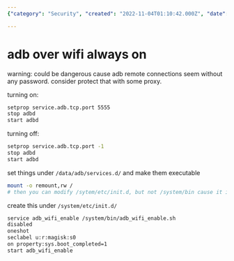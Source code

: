 ```yaml
---
{"category": "Security", "created": "2022-11-04T01:10:42.000Z", "date": "2022-11-04 01:10:42", "description": "This article provides step-by-step instructions on how to enable and disable ADB over WiFi on Android devices. It also emphasizes the importance of implementing password protection for security reasons.", "modified": "2022-11-04T01:40:57.569Z", "tags": ["ADB", "Android", "WiFi", "Security", "Password Protection", "Enabling", "Disabling"], "title": "Adb Wifi Always On"}

---
```


# adb over wifi always on

warning: could be dangerous cause adb remote connections seem without any password. consider protect that with some proxy.

turning on:

```bash
setprop service.adb.tcp.port 5555
stop adbd
start adbd

```

turning off:

```bash
setprop service.adb.tcp.port -1
stop adbd
start adbd

```

set things under `/data/adb/services.d/` and make them executable

```bash
mount -o remount,rw /
# then you can modify /sytem/etc/init.d, but not /system/bin cause it is a copy of /data/system/bin. you should create script there.

```

create this under `/system/etc/init.d/`

```bash
service adb_wifi_enable /system/bin/adb_wifi_enable.sh
disabled
oneshot
seclabel u:r:magisk:s0
on property:sys.boot_completed=1
start adb_wifi_enable

```
